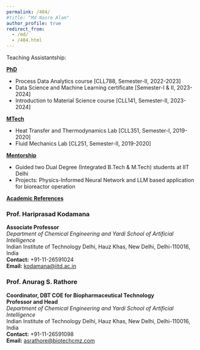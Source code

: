 ```yaml
---
permalink: /404/
#title: "Md Nasre Alam"
author_profile: true
redirect_from: 
  - /md/
  - /404.html
---
```



Teaching Assistantship:

<ins>**PhD**</ins>

- Process Data Analytics course [CLL788, Semester-II, 2022-2023]  
- Data Science and Machine Learning certificate [Semester-I & II, 2023-2024]  
- Introduction to Material Science course [CLL141, Semester-II, 2023-2024]  


<ins>**MTech**</ins>

- Heat Transfer and Thermodynamics Lab [CLL351, Semester-I, 2019-2020]  
- Fluid Mechanics Lab [CL251, Semester-II, 2019-2020] 


<ins>**Mentorship**</ins>

- Guided two Dual Degree (Integrated B.Tech & M.Tech) students at IIT Delhi  
- Projects: Physics-Informed Neural Network and LLM based application for bioreactor operation



<ins>**Academic References**</ins>

###  **Prof. Hariprasad Kodamana**  
**Associate Professor**  
*Department of Chemical Engineering and Yardi School of Artificial Intelligence*  
Indian Institute of Technology Delhi, Hauz Khas, New Delhi, Delhi-110016, India  
**Contact:** +91-11-26591024  
**Email:** kodamana@iitd.ac.in  


### **Prof. Anurag S. Rathore**  
**Coordinator, DBT COE for Biopharmaceutical Technology**  
**Professor and Head**  
*Department of Chemical Engineering and Yardi School of Artificial Intelligence*  
Indian Institute of Technology Delhi, Hauz Khas, New Delhi, Delhi-110016, India  
**Contact:** +91-11-26591098  
**Email:** asrathore@biotechcmz.com  
